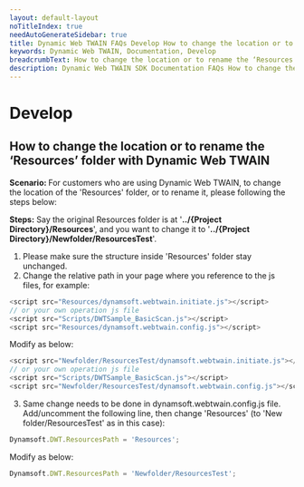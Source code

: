 ```yaml
---
layout: default-layout
noTitleIndex: true
needAutoGenerateSidebar: true
title: Dynamic Web TWAIN FAQs Develop How to change the location or to rename the ‘Resources’ folder with Dynamic Web TWAIN
keywords: Dynamic Web TWAIN, Documentation, Develop
breadcrumbText: How to change the location or to rename the ‘Resources’ folder with Dynamic Web TWAIN
description: Dynamic Web TWAIN SDK Documentation FAQs How to change the location or to rename the ‘Resources’ folder with Dynamic Web TWAIN
---
```


# Develop

## How to change the location or to rename the ‘Resources’ folder with Dynamic Web TWAIN

<strong>Scenario: </strong> For customers who are using Dynamic Web TWAIN, to change the location of the 'Resources' folder, or to rename it, please following the steps below:

<strong>Steps:</strong> Say the original Resources folder is at '<strong>../{Project Directory}/Resources</strong>', and you want to change it to '<strong>../{Project Directory}/Newfolder/ResourcesTest</strong>'.

1. Please make sure the structure inside 'Resources' folder stay unchanged.
2. Change the relative path in your page where you reference to the js files, for example:

``` javascript
<script src="Resources/dynamsoft.webtwain.initiate.js"></script>
// or your own operation js file
<script src="Scripts/DWTSample_BasicScan.js"></script>
<script src="Resources/dynamsoft.webtwain.config.js"></script>
``` 
Modify as below:

``` javascript
<script src="Newfolder/ResourcesTest/dynamsoft.webtwain.initiate.js"></script>
// or your own operation js file
<script src="Scripts/DWTSample_BasicScan.js"></script>
<script src="Newfolder/ResourcesTest/dynamsoft.webtwain.config.js"></script>
``` 

3. Same change needs to be done in dynamsoft.webtwain.config.js file. Add/uncomment the following line, then change 'Resources' (to 'New folder/ResourcesTest' as in this case):

``` javascript
Dynamsoft.DWT.ResourcesPath = 'Resources';
``` 
Modify as below:

``` javascript
Dynamsoft.DWT.ResourcesPath = 'Newfolder/ResourcesTest';
``` 
